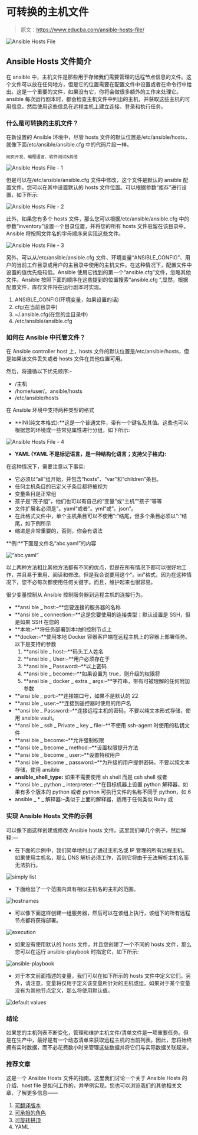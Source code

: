 # 可转换的主机文件

> 原文：<https://www.educba.com/ansible-hosts-file/>

![Ansible Hosts File](img/359827fff5698fd93b020b96435fd8ce.png)



## Ansible Hosts 文件简介

在 ansible 中，主机文件是那些用于存储我们需要管理的远程节点信息的文件。这个文件可以放在任何地方，但是它的位置需要在配置文件中设置或者在命令行中给出。这是一个重要的文件，如果没有它，你将会做很多额外的工作来处理它。ansible 每次运行剧本时，都会检查主机文件中列出的主机，并获取这些主机的可用信息，然后使用这些信息在远程主机上建立连接、登录和执行任务。

### 什么是可转换的主机文件？

在新设置的 Ansible 环境中，尽管 hosts 文件的默认位置是/etc/ansible/hosts，就像下面/etc/ansible/ansible.cfg 中的代码片段一样。

<small>网页开发、编程语言、软件测试&其他</small>

![Ansible Hosts File - 1](img/b209bc92179b3a2add6779bbe6611a65.png)



但是可以在/etc/ansible/ansible.cfg 文件中修改，这个文件是默认的 ansible 配置文件。您可以在其中设置默认的 hosts 文件位置。可以根据参数“库存”进行设置，如下所示:

![Ansible Hosts File - 2](img/558bab0577af406a247f1a637b1f6ba8.png)



此外，如果您有多个 hosts 文件，那么您可以根据/etc/ansible/ansible.cfg 中的参数“inventory”设置一个目录位置，并将您的所有 hosts 文件驻留在该目录中。Ansible 将按照文件名的字母顺序来实现这些文件。

![Ansible Hosts File - 3](img/bacc05ae1323af5eb2aa8432a6cc4ff3.png)



另外，可以从/etc/ansible/ansible.cfg 文件、环境变量“ANSIBLE_CONFIG”、用户的当前工作目录或用户的主目录中使用的主机文件。在这种情况下，配置文件中设置的值优先级较低。Ansible 使用它找到的第一个“ansible.cfg”文件，忽略其他文件。Ansible 按照下面的顺序在这些提到的位置搜索“ansible.cfg ”,显然，根据配置文件，库存文件将在运行剧本时实现。

1.  ANSIBLE_CONFIG(环境变量，如果设置的话)
2.  cfg(在当前目录中)
3.  ~/.ansible.cfg(在您的主目录中)
4.  /etc/ansible/ansible.cfg

### 如何在 Ansible 中托管文件？

在 Ansible controller host 上，hosts 文件的默认位置是/etc/ansible/hosts，但是如果该文件丢失或者 hosts 文件在其他位置可用。

然后，将遵循以下优先顺序:-

*   <current directory="">/主机</current>
*   /home/user/。ansible/hosts
*   /etc/ansible/hosts

在 Ansible 环境中支持两种类型的格式

*   **INI(纯文本格式):**这是一个普通文件，带有一个键名及其值。这些也可以根据您的环境或一些常见属性进行分组，如下所示:

![Ansible Hosts File - 4](img/4e6d60fa861c03de0015dc7dc3c71b52.png)



*   **YAML (YAML 不是标记语言，是一种结构化语言；支持父子格式):**

在这种情况下，需要注意以下事实:

*   它必须以“all”组开始，并包含“hosts”、“var”和“children”条目。
*   任何主机条目的已定义子条目都将被视为
*   变量条目是正常组
*   孩子是“孩子组”，他们也可以有自己的“变量”或“主机”“孩子”等等
*   文件扩展名必须是"。yaml“或者”。yml“或”。json”。
*   在此格式文件中，单个主机条目可以不使用“:”结尾，但多个条目必须以“:”结尾，如下例所示
*   缩进是非常重要的，否则，你会有语法

**例:**下面是文件名“abc.yaml”的内容

![“abc.yaml”](img/80b439e2192c68a27692a2a9a0a62baa.png)



以上两种方法相比其他方法都有不同的优点，但是在所有情况下都可以很好地工作，并且易于重用、阅读和修改。但是我会说要用这个”。ini”格式，因为在这种情况下，您不必每次都使用任何关键字。而且，维护起来也很容易。

很少变量控制从 Ansible 控制服务器到远程主机的连接行为。

*   **ansi ble _ host:–**您要连接的服务器的名称
*   **ansi ble _ connection:–**这是您要使用的连接类型；默认设置是 SSH，但是如果 SSH 在您的
*   **本地:–**将任务部署到本地的控制节点上
*   **docker:–**使用本地 Docker 容器客户端在远程主机上的容器上部署任务。以下是支持的参数
    1.  **ansi ble _ host:–**码头工人姓名
    2.  **ansi ble _ User:–**用户必须存在于
    3.  **ansi ble _ Password:–**以上密码
    4.  **ansi ble _ become:–**如果设置为 true，则升级的权限将
    5.  **ansi ble _ docker _ extra _ args:–**字符串，带有可被理解的任何附加参数
*   **ansi ble _ port:–**连接端口号，如果不是默认的 22
*   **ansi ble _ user:–**连接到遥控器时使用的用户名
*   **ansi ble _ Password:–**连接远程主机的密码，不要以纯文本形式存储，使用 ansible vault。
*   **ansi ble _ ssh _ Private _ key _ file:–**不使用 ssh-agent 时使用的私钥文件
*   **ansi ble _ become:–**允许强制权限
*   **ansi ble _ become _ method:–**设置权限提升方法
*   **ansi ble _ become _ user:–**设置特权用户
*   **ansi ble _ become _ password:–**为升级的用户提供密码。不要以纯文本存储，使用 ansible
*   **ansible_shell_type:** 如果不需要使用 sh shell 而是 csh shell 或者
*   **ansi ble _ python _ interpreter:–**在目标机器上设置 python 解释器，如果有多个版本的 python 或者 python 可执行文件的名称不同于 python，如 6
*   ansible _ * _ 解释器:–类似于上面的解释器，适用于任何类似 Ruby 或

### 实现 Ansible Hosts 文件的示例

可以像下面这样创建或修改 Ansible hosts 文件。这里我们举几个例子，然后解释:—

*   在下面的示例中，我们简单地列出了通过主机名或 IP 管理的所有远程主机。如果使用主机名，那么 DNS 解析必须工作，否则它将由于无法解析主机名而无法执行。

![simply list](img/a5edeea6d4aa152f66cb01cb2b224052.png)



*   下面给出了一个范围内具有相似主机名的主机的范围。

![hostnames](img/92bc134356e8141556e8d7240f165699.png)



*   可以像下面这样创建一组服务器，然后可以在该组上执行，该组下的所有远程节点都将获得部署。

![execution](img/d86d222a72e2dc9db72b4b9de4aab7ab.png)



*   如果没有使用默认的 hosts 文件，并且您创建了一个不同的 hosts 文件，那么您可以在运行 ansible-playbook 时指定它，如下所示:

![ansible-playbook](img/59fbfdaebd80ea408b95f0c5456d5075.png)



*   对于本文前面描述的变量，我们可以在如下所示的 hosts 文件中定义它们。另外，请注意，变量将仅用于定义该变量所针对的主机或组。如果对于某个变量没有为其他节点定义，那么将使用默认值。

![default values](img/a97d78999547550b3925e2b2d7783ed9.png)



### 结论

如果您的主机列表不断变化，管理和维护主机文件/清单文件是一项重要任务。但是在生产中，最好是有一个动态清单来获取远程主机的当前列表。因此，您将始终拥有实时数据，而不必花费数小时来管理这些数据并将它们与实际数据关联起来。

### 推荐文章

这是一个 Ansible Hosts 文件的指南。这里我们讨论一个关于 Ansible Hosts 的介绍，host file 是如何工作的，并举例实现。您也可以浏览我们的其他相关文章，了解更多信息——

1.  [可翻译版本](https://www.educba.com/ansible-versions/)
2.  [可承担的角色](https://www.educba.com/ansible-roles/)
3.  [可旋转拱顶](https://www.educba.com/ansible-vault/)
4.  YAML





